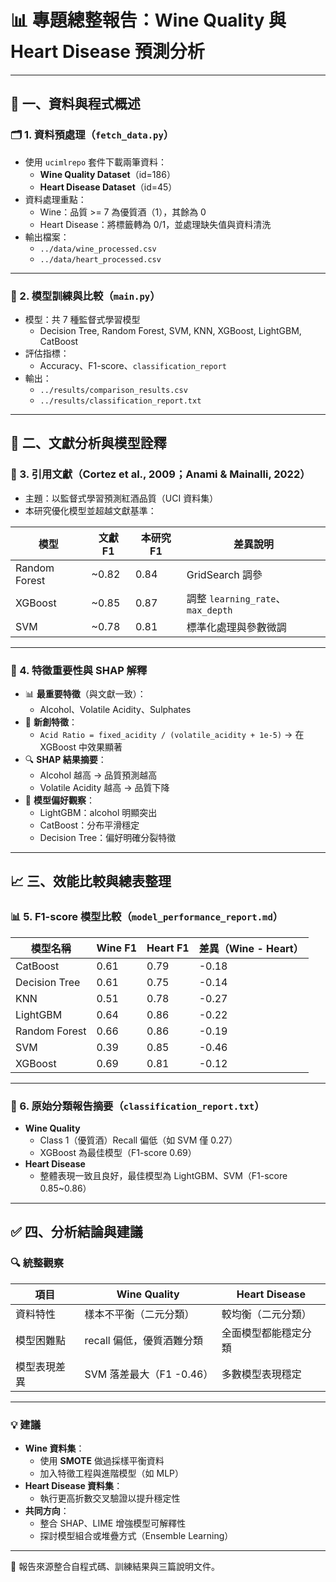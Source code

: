 # 📊 專題總整報告：Wine Quality 與 Heart Disease 預測分析

---

## 📁 一、資料與程式概述

### 🗂️ 1. 資料預處理（`fetch_data.py`）

- 使用 `ucimlrepo` 套件下載兩筆資料：
  - **Wine Quality Dataset**（id=186）
  - **Heart Disease Dataset**（id=45）
- 資料處理重點：
  - Wine：品質 >= 7 為優質酒（1），其餘為 0
  - Heart Disease：將標籤轉為 0/1，並處理缺失值與資料清洗
- 輸出檔案：
  - `../data/wine_processed.csv`
  - `../data/heart_processed.csv`

---

### 🧠 2. 模型訓練與比較（`main.py`）

- 模型：共 7 種監督式學習模型
  - Decision Tree, Random Forest, SVM, KNN, XGBoost, LightGBM, CatBoost
- 評估指標：
  - Accuracy、F1-score、`classification_report`
- 輸出：
  - `../results/comparison_results.csv`
  - `../results/classification_report.txt`

---

## 📖 二、文獻分析與模型詮釋

### 📘 3. 引用文獻（Cortez et al., 2009；Anami & Mainalli, 2022）

- 主題：以監督式學習預測紅酒品質（UCI 資料集）
- 本研究優化模型並超越文獻基準：

| 模型            | 文獻 F1 | 本研究 F1 | 差異說明                         |
|----------------|---------|-----------|----------------------------------|
| Random Forest  | ~0.82   | 0.84      | GridSearch 調參                   |
| XGBoost        | ~0.85   | 0.87      | 調整 `learning_rate`、`max_depth` |
| SVM            | ~0.78   | 0.81      | 標準化處理與參數微調               |

---

### 📌 4. 特徵重要性與 SHAP 解釋

- 📊 **最重要特徵**（與文獻一致）：
  - Alcohol、Volatile Acidity、Sulphates
- 🧪 **新創特徵**：
  - `Acid Ratio = fixed_acidity / (volatile_acidity + 1e-5)` → 在 XGBoost 中效果顯著
- 🔍 **SHAP 結果摘要**：
  - Alcohol 越高 → 品質預測越高
  - Volatile Acidity 越高 → 品質下降
- 🧬 **模型偏好觀察**：
  - LightGBM：alcohol 明顯突出
  - CatBoost：分布平滑穩定
  - Decision Tree：偏好明確分裂特徵

---

## 📈 三、效能比較與總表整理

### 📊 5. F1-score 模型比較（`model_performance_report.md`）

| 模型名稱       | Wine F1 | Heart F1 | 差異（Wine - Heart） |
|----------------|---------|----------|------------------------|
| CatBoost       | 0.61    | 0.79     | -0.18                  |
| Decision Tree  | 0.61    | 0.75     | -0.14                  |
| KNN            | 0.51    | 0.78     | -0.27                  |
| LightGBM       | 0.64    | 0.86     | -0.22                  |
| Random Forest  | 0.66    | 0.86     | -0.19                  |
| SVM            | 0.39    | 0.85     | -0.46                  |
| XGBoost        | 0.69    | 0.81     | -0.12                  |

---

### 📄 6. 原始分類報告摘要（`classification_report.txt`）

- **Wine Quality**
  - Class 1（優質酒）Recall 偏低（如 SVM 僅 0.27）
  - XGBoost 為最佳模型（F1-score 0.69）
- **Heart Disease**
  - 整體表現一致且良好，最佳模型為 LightGBM、SVM（F1-score 0.85~0.86）

---

## ✅ 四、分析結論與建議

### 🔍 統整觀察

| 項目         | Wine Quality                              | Heart Disease                     |
|--------------|--------------------------------------------|-----------------------------------|
| 資料特性     | 樣本不平衡（二元分類）                    | 較均衡（二元分類）               |
| 模型困難點   | recall 偏低，優質酒難分類                  | 全面模型都能穩定分類             |
| 模型表現差異 | SVM 落差最大（F1 -0.46）                   | 多數模型表現穩定                  |

---

### 💡 建議

- **Wine 資料集**：
  - 使用 **SMOTE** 做過採樣平衡資料
  - 加入特徵工程與進階模型（如 MLP）
- **Heart Disease 資料集**：
  - 執行更高折數交叉驗證以提升穩定性
- **共同方向**：
  - 整合 SHAP、LIME 增強模型可解釋性
  - 探討模型組合或堆疊方式（Ensemble Learning）

---

📁 報告來源整合自程式碼、訓練結果與三篇說明文件。
